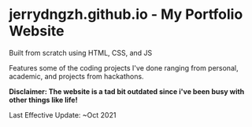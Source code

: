 # jerrydngzh.github.io - My Portfolio Website

Built from scratch using HTML, CSS, and JS

Features some of the coding projects I've done ranging from personal, academic, and projects from hackathons. 

**Disclaimer: The website is a tad bit outdated since i've been busy with other things like life!**

Last Effective Update: ~Oct 2021
